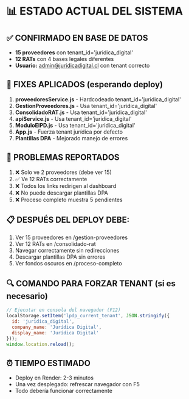 # 📊 ESTADO ACTUAL DEL SISTEMA

## ✅ CONFIRMADO EN BASE DE DATOS
- **15 proveedores** con tenant_id='juridica_digital'
- **12 RATs** con 4 bases legales diferentes
- **Usuario:** admin@juridicadigital.cl con tenant correcto

## 🔧 FIXES APLICADOS (esperando deploy)
1. **proveedoresService.js** - Hardcodeado tenant_id='juridica_digital'
2. **GestionProveedores.js** - Usa tenant_id='juridica_digital' 
3. **ConsolidadoRAT.js** - Usa tenant_id='juridica_digital'
4. **apiService.js** - Usa tenant_id='juridica_digital'
5. **ModuloEIPD.js** - Usa tenant_id='juridica_digital'
6. **App.js** - Fuerza tenant jurídica por defecto
7. **Plantillas DPA** - Mejorado manejo de errores

## 🚨 PROBLEMAS REPORTADOS
1. ❌ Solo ve 2 proveedores (debe ver 15)
2. ✅ Ve 12 RATs correctamente
3. ❌ Todos los links redirigen al dashboard
4. ❌ No puede descargar plantillas DPA
5. ❌ Proceso completo muestra 5 pendientes

## 📋 DESPUÉS DEL DEPLOY DEBE:
1. Ver 15 proveedores en /gestion-proveedores
2. Ver 12 RATs en /consolidado-rat
3. Navegar correctamente sin redirecciones
4. Descargar plantillas DPA sin errores
5. Ver fondos oscuros en /proceso-completo

## 🔍 COMANDO PARA FORZAR TENANT (si es necesario)
```javascript
// Ejecutar en consola del navegador (F12)
localStorage.setItem('lpdp_current_tenant', JSON.stringify({
  id: 'juridica_digital',
  company_name: 'Jurídica Digital',
  display_name: 'Jurídica Digital'
}));
window.location.reload();
```

## ⏰ TIEMPO ESTIMADO
- Deploy en Render: 2-3 minutos
- Una vez desplegado: refrescar navegador con F5
- Todo debería funcionar correctamente